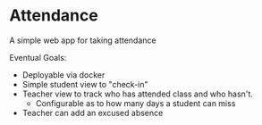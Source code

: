 # Attendance

A simple web app for taking attendance

Eventual Goals: 
- Deployable via docker
- Simple student view to "check-in"
- Teacher view to track who has attended class and who hasn't.
    - Configurable as to how many days a student can miss
- Teacher can add an excused absence